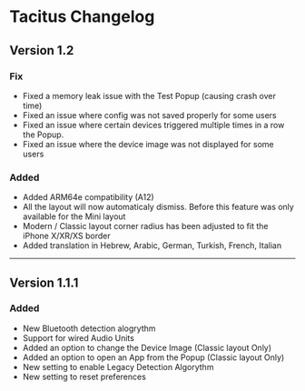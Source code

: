 # Tacitus Changelog

## Version 1.2
### Fix
- Fixed a memory leak issue with the Test Popup (causing crash over time)
- Fixed an issue where config was not saved properly for some users
- Fixed an issue where certain devices triggered multiple times in a row the Popup.
- Fixed an issue where the device image was not displayed for some users
### Added
- Added ARM64e compatibility (A12)
- All the layout will now automaticaly dismiss. Before this feature was only available for the Mini layout
- Modern / Classic layout corner radius has been adjusted to fit the iPhone X/XR/XS border
- Added translation in Hebrew, Arabic, German, Turkish, French, Italian
___ 

## Version 1.1.1
### Added
- New Bluetooth detection alogrythm
- Support for wired Audio Units
- Added an option to change the Device Image (Classic layout Only)
- Added an option to open an App from the Popup (Classic layout Only)
- New setting to enable Legacy Detection Algorythm
- New setting to reset preferences